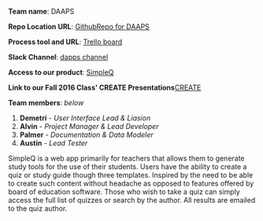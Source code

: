 **Team name**: DAAPS 

**Repo Location URL**:  [GithubRepo for DAAPS](https://github.com/soft-eng-practicum/myXLab.git)

**Process tool and URL**: [Trello board](https://trello.com/b/Ti92RLiA)

**Slack Channel**: [dapps channel](https://ggc-dev.slack.com/messages/daaps/team/)

**Access to our product**: [SimpleQ](http://alvinuity.altervista.org/SimpleQ/Home.php)

**Link to our Fall 2016 Class' CREATE Presentations**[CREATE](https://soft-eng-practicum.github.io/itec3870_fa16/)

**Team members**: *below*

1. __Demetri__ - *User Interface Lead & Liasion* 
2. __Alvin__ - *Project Manager & Lead Developer* 
3. __Palmer__ - *Documentation & Data Modeler* 
3. __Austin__ - *Lead Tester* 


SimpleQ is a web app primarily for teachers that allows them to generate study tools for the use of their students. Users have the ability to create a quiz or study guide though three templates. Inspired by the need to be able to create such content without headache as opposed to features offered by board of education software. Those who wish to take a quiz can simply access the full list of quizzes or search by the author. All results are emailed to the quiz author.
